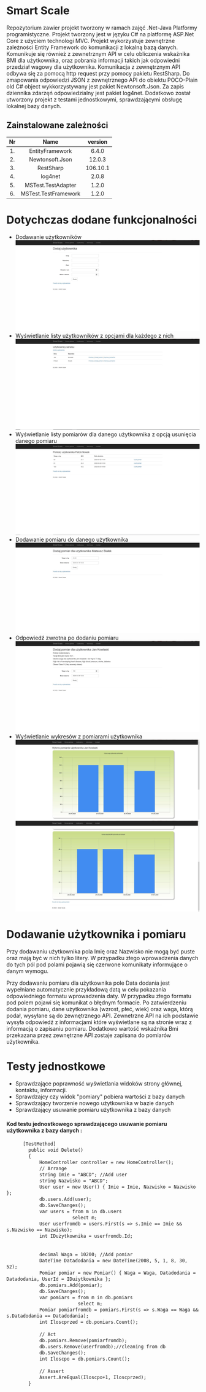 # Smart Scale
Repozytorium zawier projekt tworzony w ramach zajęć .Net-Java Platformy programistyczne.
Projekt tworzony jest w języku C# na platformę ASP.Net Core z użyciem technologi MVC.
Projekt wykorzystuje zewnętrzne zależności Entity Framework do komunikacji z lokalną bazą danych.
Komunikuje się również z zewnetrznym API w celu obliczenia wskaźnika BMI dla użytkownika, oraz pobrania informacji takich jak odpowiedni przedział wagowy dla użytkownika. Komunikacja z zewnętrznym API odbywa się za pomocą http request przy pomocy pakietu RestSharp. Do zmapowania odpowiedzi JSON z zewnętrznego API do obiektu POCO-Plain old C# object wykkorzystywany jest pakiet Newtonsoft.Json. Za zapis dziennika zdarzęń odpowiedzialny jest pakiet log4net. 
Dodatkowo został utworzony projekt z testami jednostkowymi, sprawdzającymi obsługę lokalnej bazy danych.
## Zainstalowane zależności
| Nr    		| Name 												| version		|
| :------------:| :------------:									| :------------:|
| 1.  			| EntityFramework 									| 6.4.0			|
| 2.  			| Newtonsoft.Json									| 12.0.3		|
| 3.  			| RestSharp                                         | 106.10.1 		|
| 4.			| log4net                   						| 2.0.8 		|
| 5.			| MSTest.TestAdapter								| 1.2.0			|
| 6.			| MSTest.TestFramework								| 1.2.0			|

# Dotychczas dodane funkcjonalności 
- Dodawanie użytkowników
![Dodawanie użytkownika](misc/AddUser2.JPG)
- Wyświetlanie listy użytkowników z opcjami dla każdego z nich
![Lista użytkowników](misc/Users.JPG)
- Wyświetlanie listy pomiarów dla danego użytkownika z opcją usunięcia danego pomiaru
![Lista pomiarów użytkownika](misc/Pomiary2.JPG)
- Dodawanie pomiaru do danego użytkownika
![Dodawanie pomiaru dla użytkownika](misc/AddPomiar.JPG)
- Odpowiedź zwrotna po dodaniu pomiaru
![Dodawanie pomiaru dla użytkownika](misc/AddPomiar2.JPG)
- Wyświetlanie wykresów z pomiarami użytkownika
![Wykres pomiarów użytkownika](misc/Wykres2.JPG)
![Wykres pomiarów użytkownika](misc/Wykres3.JPG)

# Dodawanie użytkownika i pomiaru
Przy dodawaniu użytkownika pola Imię oraz Nazwisko nie mogą być puste oraz mają być w nich tylko litery.
W przypadku złego wprowadzenia danych do tych pól pod polami pojawią się czerwone komunikaty informujące o danym wymogu.

Przy dodawaniu pomiaru dla użytkownika pole Data dodania jest wypełniane automatycznie przykładową datą w celu pokazania odpowiedniego formatu wprowadzenia daty. W przypadku złego formatu pod polem pojawi się komunikat o błędnym formacie.
Po zatwierdzeniu dodania pomiaru, dane użytkownika (wzrost, płeć, wiek) oraz waga, którą podał, wysyłane są do zewnętrznego API. Zewnetrzne API na ich podstawie wysyła odpowiedź z informacjami które wyświetlane są na stronie wraz z informacją o zapisaniu pomiaru. Dodatkowo wartość wskaźnika Bmi przekazana przez zewnętrzne API zostaje zapisana do pomiarów użytkownika.

# Testy jednostkowe
- Sprawdzające poprawność wyświetlania widoków strony głównej, kontaktu, informacji. 
- Sprawdzajcy czy widok "pomiary" pobiera wartości z bazy danych 
- Sprawdzający tworzenie nowego użytkownika w bazie danych
- Sprawdzający usuwanie pomiaru użytkownika z bazy danych

#### Kod testu jednostkowego sprawdzającego usuwanie pomiaru użytkownika z bazy danych :

```
      [TestMethod]
        public void Delete()
        {
            HomeController controller = new HomeController();
            // Arrange
            string Imie = "ABCD"; //Add user
            string Nazwisko = "ABCD";
            User user = new User() { Imie = Imie, Nazwisko = Nazwisko };
            db.users.Add(user);
            db.SaveChanges();
            var users = from m in db.users
                        select m;
            User userfromdb = users.First(s => s.Imie == Imie && s.Nazwisko == Nazwisko);
            int IDużytkownika = userfromdb.Id;


            decimal Waga = 10200; //Add pomiar
            DateTime Datadodania = new DateTime(2008, 5, 1, 8, 30, 52);
            Pomiar pomiar = new Pomiar() { Waga = Waga, Datadodania = Datadodania, UserId = IDużytkownika };
            db.pomiars.Add(pomiar);
            db.SaveChanges();
            var pomiars = from m in db.pomiars
                          select m;
            Pomiar pomiarfromdb = pomiars.First(s => s.Waga == Waga && s.Datadodania == Datadodania);
            int Iloscprzed = db.pomiars.Count();

            // Act
            db.pomiars.Remove(pomiarfromdb);
            db.users.Remove(userfromdb);//cleaning from db
            db.SaveChanges();
            int Iloscpo = db.pomiars.Count();

            // Assert
            Assert.AreEqual(Iloscpo+1, Iloscprzed);
        }
```
